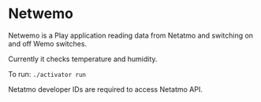 Netwemo
=================================

Netwemo is a Play application reading data from Netatmo and switching on and off Wemo switches.

Currently it checks temperature and humidity.

To run:
`./activator run`

Netatmo developer IDs are required to access Netatmo API.
